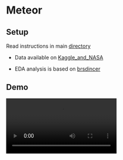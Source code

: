 # Meteor


## Setup
Read instructions in main [directory](https://github.com/BeverlyAb/BevRoss)

- Data available on [Kaggle_and_NASA](https://www.kaggle.com/datasets/nasa/meteorite-landings?resource=download)

- EDA analysis is based on [brsdincer](https://www.kaggle.com/code/brsdincer/meteorite-landings-analysis-all-eda-theory)


## Demo
![Display Pages](Media/display_pages.mp4)
